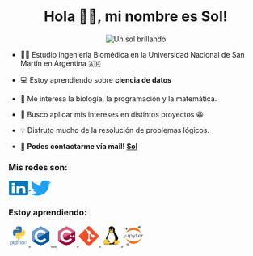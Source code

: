 
<h1 align="center">Hola 👋🏻, mi nombre es Sol! </h1>
<div align="center"> <img src="https://spaceplace.nasa.gov/review/sunburn/sunburn1.sp.png" alt="Un sol brillando"/> </div align>

- 👩‍🎓 Estudio Ingeniería Biomédica en la Universidad Nacional de San Martín en 	Argentina &#x1F1E6;&#x1F1F7;	

- 💻 Estoy aprendiendo sobre **ciencia de datos**

- 🌱 Me interesa la biología, la programación y la matemática. 

- 👯 Busco aplicar mis intereses en distintos proyectos &#128512;

- 💡 Disfruto mucho de la resolución de problemas lógicos. 

- 📧  **Podes contactarme vía mail! [Sol](mailto:solcataldo98@gmail.com)**



<p align="left">
<h3 align="left">Mis redes son:</h3>
<a href="https://www.linkedin.com/in/sol-cataldo-3aa77720a/" target="blank"><img align="center" src="https://raw.githubusercontent.com/devicons/devicon/master/icons/linkedin/linkedin-original.svg" alt="sol-catald" height="30" width="40" /> </a>
<a href="https://twitter.com/SolCatv2" target="blank"><img align="center" src="https://raw.githubusercontent.com/devicons/devicon/master/icons/twitter/twitter-original.svg" alt="SolCatv2" height="30" width="40" /> </a>
</p>

<h3 align="left">Estoy aprendiendo:</h3>
<p align="left">  
    <a href="https://www.python.org/" target="_blank"> 
        <code><img src="https://raw.githubusercontent.com/devicons/devicon/master/icons/python/python-original-wordmark.svg" alt="Python" width="40" height="40"/></code> 
    </a> 
    <a href="https://www.cprogramming.com/" target="_blank"> 
        <code><img src="https://raw.githubusercontent.com/devicons/devicon/master/icons/c/c-original.svg" alt="c" width="40" height="40"/> </code> 
    </a> 
    <a href="https://www.w3schools.com/cpp/" target="_blank"> 
        <code><img src="https://raw.githubusercontent.com/devicons/devicon/master/icons/cplusplus/cplusplus-original.svg" alt="cplusplus" width="40" height="40"/></code>  
    </a>
    <a href="https://git-scm.com/" target="_blank"> 
        <code><img src="https://raw.githubusercontent.com/devicons/devicon/master/icons/git/git-original.svg" alt="git" width="40" height="40"/></code>  
    </a> 
    <a href="https://www.linux.org/" target="_blank"> 
        <code><img src="https://raw.githubusercontent.com/devicons/devicon/master/icons/linux/linux-original.svg" alt="linux" width="40" height="40"/></code>  
    </a> 
    <a href="https://jupyter.org/" target="_blank"> 
        <code><img src="https://raw.githubusercontent.com/devicons/devicon/master/icons/jupyter/jupyter-original-wordmark.svg" alt="jupyter" width="40" height="40"/></code>  
    </a> 
    
</p>

